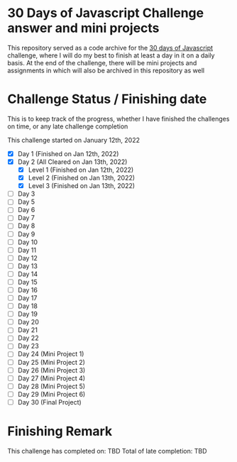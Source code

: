 # 30 Days of Javascript Challenge answer and mini projects
This repository served as a code archive for the [30 days of Javascript](https://github.com/Asabeneh/30-Days-Of-JavaScript) challenge, where I will do my best to finish at least a day in it on a daily basis. At the end of the challenge, there will be mini projects and assignments in which will also be archived in this repository as well
# Challenge Status / Finishing date
This is to keep track of the progress, whether I  have finished the challenges on time, or any late challenge completion

This challenge started on January 12th, 2022

- [x] Day 1 (Finished on Jan 12th, 2022)
- [x] Day 2 (All Cleared on Jan 13th, 2022)
	- [x] Level 1 (Finished on Jan 12th, 2022)
	- [x] Level 2 (Finished on Jan 13th, 2022)
	- [x] Level 3 (Finished on Jan 13th, 2022)
- [ ] Day 3
- [ ] Day 5
- [ ] Day 6
- [ ] Day 7
- [ ] Day 8
- [ ] Day 9
- [ ] Day 10
- [ ] Day 11
- [ ] Day 12
- [ ] Day 13
- [ ] Day 14
- [ ] Day 15
- [ ] Day 16
- [ ] Day 17
- [ ] Day 18
- [ ] Day 19
- [ ] Day 20
- [ ] Day 21
- [ ] Day 22
- [ ] Day 23
- [ ] Day 24 (Mini Project 1)
- [ ] Day 25 (Mini Project 2)
- [ ] Day 26 (Mini Project 3)
- [ ] Day 27 (Mini Project 4)
- [ ] Day 28 (Mini Project 5)
- [ ] Day 29 (Mini Project 6)
- [ ] Day 30 (Final Project)

# Finishing Remark
This challenge has completed on: TBD
Total of late completion: TBD